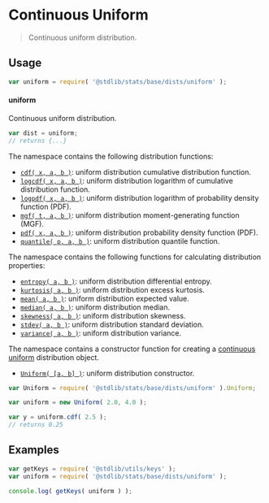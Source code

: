 <!--

@license Apache-2.0

Copyright (c) 2018 The Stdlib Authors.

Licensed under the Apache License, Version 2.0 (the "License");
you may not use this file except in compliance with the License.
You may obtain a copy of the License at

   http://www.apache.org/licenses/LICENSE-2.0

Unless required by applicable law or agreed to in writing, software
distributed under the License is distributed on an "AS IS" BASIS,
WITHOUT WARRANTIES OR CONDITIONS OF ANY KIND, either express or implied.
See the License for the specific language governing permissions and
limitations under the License.

-->

# Continuous Uniform

> Continuous uniform distribution.

<section class="usage">

## Usage

```javascript
var uniform = require( '@stdlib/stats/base/dists/uniform' );
```

#### uniform

Continuous uniform distribution.

```javascript
var dist = uniform;
// returns {...}
```

The namespace contains the following distribution functions:

<!-- <toc pattern="*+(cdf|pdf|mgf|quantile)*"> -->

<div class="namespace-toc">

-   <span class="signature">[`cdf( x, a, b )`][@stdlib/stats/base/dists/uniform/cdf]</span><span class="delimiter">: </span><span class="description">uniform distribution cumulative distribution function.</span>
-   <span class="signature">[`logcdf( x, a, b )`][@stdlib/stats/base/dists/uniform/logcdf]</span><span class="delimiter">: </span><span class="description">uniform distribution logarithm of cumulative distribution function.</span>
-   <span class="signature">[`logpdf( x, a, b )`][@stdlib/stats/base/dists/uniform/logpdf]</span><span class="delimiter">: </span><span class="description">uniform distribution logarithm of probability density function (PDF).</span>
-   <span class="signature">[`mgf( t, a, b )`][@stdlib/stats/base/dists/uniform/mgf]</span><span class="delimiter">: </span><span class="description">uniform distribution moment-generating function (MGF).</span>
-   <span class="signature">[`pdf( x, a, b )`][@stdlib/stats/base/dists/uniform/pdf]</span><span class="delimiter">: </span><span class="description">uniform distribution probability density function (PDF).</span>
-   <span class="signature">[`quantile( p, a, b )`][@stdlib/stats/base/dists/uniform/quantile]</span><span class="delimiter">: </span><span class="description">uniform distribution quantile function.</span>

</div>

<!-- </toc> -->

The namespace contains the following functions for calculating distribution properties:

<!-- <toc pattern="*+(entropy|kurtosis|mean|median|mode|skewness|stdev|variance)*"> -->

<div class="namespace-toc">

-   <span class="signature">[`entropy( a, b )`][@stdlib/stats/base/dists/uniform/entropy]</span><span class="delimiter">: </span><span class="description">uniform distribution differential entropy.</span>
-   <span class="signature">[`kurtosis( a, b )`][@stdlib/stats/base/dists/uniform/kurtosis]</span><span class="delimiter">: </span><span class="description">uniform distribution excess kurtosis.</span>
-   <span class="signature">[`mean( a, b )`][@stdlib/stats/base/dists/uniform/mean]</span><span class="delimiter">: </span><span class="description">uniform distribution expected value.</span>
-   <span class="signature">[`median( a, b )`][@stdlib/stats/base/dists/uniform/median]</span><span class="delimiter">: </span><span class="description">uniform distribution median.</span>
-   <span class="signature">[`skewness( a, b )`][@stdlib/stats/base/dists/uniform/skewness]</span><span class="delimiter">: </span><span class="description">uniform distribution skewness.</span>
-   <span class="signature">[`stdev( a, b )`][@stdlib/stats/base/dists/uniform/stdev]</span><span class="delimiter">: </span><span class="description">uniform distribution standard deviation.</span>
-   <span class="signature">[`variance( a, b )`][@stdlib/stats/base/dists/uniform/variance]</span><span class="delimiter">: </span><span class="description">uniform distribution variance.</span>

</div>

<!-- </toc> -->

The namespace contains a constructor function for creating a [continuous uniform][uniform-distribution] distribution object.

<!-- <toc pattern="*ctor*"> -->

<div class="namespace-toc">

-   <span class="signature">[`Uniform( [a, b] )`][@stdlib/stats/base/dists/uniform/ctor]</span><span class="delimiter">: </span><span class="description">uniform distribution constructor.</span>

</div>

<!-- </toc> -->

```javascript
var Uniform = require( '@stdlib/stats/base/dists/uniform' ).Uniform;

var uniform = new Uniform( 2.0, 4.0 );

var y = uniform.cdf( 2.5 );
// returns 0.25
```

</section>

<!-- /.usage -->

<section class="examples">

## Examples

<!-- TODO: better examples -->

<!-- eslint no-undef: "error" -->

```javascript
var getKeys = require( '@stdlib/utils/keys' );
var uniform = require( '@stdlib/stats/base/dists/uniform' );

console.log( getKeys( uniform ) );
```

</section>

<!-- /.examples -->

<section class="links">

[uniform-distribution]: https://en.wikipedia.org/wiki/Uniform_distribution_%28continuous%29

<!-- <toc-links> -->

[@stdlib/stats/base/dists/uniform/ctor]: https://github.com/stdlib-js/stdlib/tree/develop/lib/node_modules/%40stdlib/stats/base/dists/uniform/ctor

[@stdlib/stats/base/dists/uniform/entropy]: https://github.com/stdlib-js/stdlib/tree/develop/lib/node_modules/%40stdlib/stats/base/dists/uniform/entropy

[@stdlib/stats/base/dists/uniform/kurtosis]: https://github.com/stdlib-js/stdlib/tree/develop/lib/node_modules/%40stdlib/stats/base/dists/uniform/kurtosis

[@stdlib/stats/base/dists/uniform/mean]: https://github.com/stdlib-js/stdlib/tree/develop/lib/node_modules/%40stdlib/stats/base/dists/uniform/mean

[@stdlib/stats/base/dists/uniform/median]: https://github.com/stdlib-js/stdlib/tree/develop/lib/node_modules/%40stdlib/stats/base/dists/uniform/median

[@stdlib/stats/base/dists/uniform/skewness]: https://github.com/stdlib-js/stdlib/tree/develop/lib/node_modules/%40stdlib/stats/base/dists/uniform/skewness

[@stdlib/stats/base/dists/uniform/stdev]: https://github.com/stdlib-js/stdlib/tree/develop/lib/node_modules/%40stdlib/stats/base/dists/uniform/stdev

[@stdlib/stats/base/dists/uniform/variance]: https://github.com/stdlib-js/stdlib/tree/develop/lib/node_modules/%40stdlib/stats/base/dists/uniform/variance

[@stdlib/stats/base/dists/uniform/cdf]: https://github.com/stdlib-js/stdlib/tree/develop/lib/node_modules/%40stdlib/stats/base/dists/uniform/cdf

[@stdlib/stats/base/dists/uniform/logcdf]: https://github.com/stdlib-js/stdlib/tree/develop/lib/node_modules/%40stdlib/stats/base/dists/uniform/logcdf

[@stdlib/stats/base/dists/uniform/logpdf]: https://github.com/stdlib-js/stdlib/tree/develop/lib/node_modules/%40stdlib/stats/base/dists/uniform/logpdf

[@stdlib/stats/base/dists/uniform/mgf]: https://github.com/stdlib-js/stdlib/tree/develop/lib/node_modules/%40stdlib/stats/base/dists/uniform/mgf

[@stdlib/stats/base/dists/uniform/pdf]: https://github.com/stdlib-js/stdlib/tree/develop/lib/node_modules/%40stdlib/stats/base/dists/uniform/pdf

[@stdlib/stats/base/dists/uniform/quantile]: https://github.com/stdlib-js/stdlib/tree/develop/lib/node_modules/%40stdlib/stats/base/dists/uniform/quantile

<!-- </toc-links> -->

</section>

<!-- /.links -->
